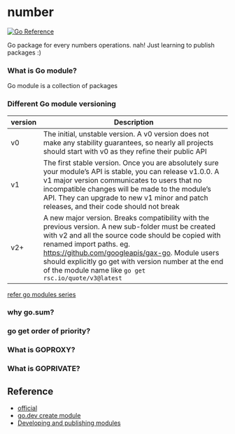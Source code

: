 # number
[![Go Reference](https://pkg.go.dev/badge/github.com/ajithkumarsekar/number.svg)](https://pkg.go.dev/github.com/ajithkumarsekar/number)

Go package for every numbers operations. nah! Just learning to publish packages :)

### What is Go module?
Go module is a collection of packages
### Different Go module versioning
| version | Description                                                                                                                                                                                                                                                                                                                                        |
|---------|----------------------------------------------------------------------------------------------------------------------------------------------------------------------------------------------------------------------------------------------------------------------------------------------------------------------------------------------------|
| v0      | The initial, unstable version. A v0 version does not make any stability guarantees, so nearly all projects should start with v0 as they refine their public API                                                                                                                                                                                    |
| v1      | The first stable version. Once you are absolutely sure your module’s API is stable, you can release v1.0.0. A v1 major version communicates to users that no incompatible changes will be made to the module’s API. They can upgrade to new v1 minor and patch releases, and their code should not break                                           |
| v2+     | A new major version. Breaks compatibility with the previous version. A new sub-folder must be created with v2 and all the source code should be copied with renamed import paths. eg. https://github.com/googleapis/gax-go. Module users should explicitly go get with version number at the end of the module name like `go get rsc.io/quote/v3@latest` | 

[refer go modules series](https://go.dev/blog/publishing-go-modules)
### why go.sum?
### go get order of priority?

### What is GOPROXY?

### What is GOPRIVATE?

## Reference 
- [official](https://go.dev/ref/mod)
- [go.dev create module](https://go.dev/doc/tutorial/create-module)
- [Developing and publishing modules](https://go.dev/doc/modules/developing#workflow)

